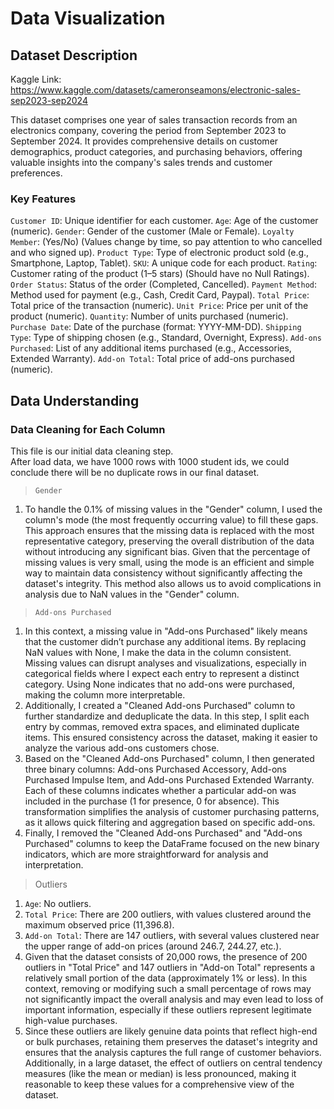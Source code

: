 # Data Visualization

## Dataset Description
Kaggle Link:
https://www.kaggle.com/datasets/cameronseamons/electronic-sales-sep2023-sep2024

This dataset comprises one year of sales transaction records from an electronics company, covering the period from September 2023 to September 2024. It provides comprehensive details on customer demographics, product categories, and purchasing behaviors, offering valuable insights into the company's sales trends and customer preferences.

### Key Features

`Customer ID`: Unique identifier for each customer.
`Age`: Age of the customer (numeric).
`Gender`: Gender of the customer (Male or Female).
`Loyalty Member`: (Yes/No) (Values change by time, so pay attention to who cancelled and who signed up).
`Product Type`: Type of electronic product sold (e.g., Smartphone, Laptop, Tablet).
`SKU`: A unique code for each product.
`Rating`: Customer rating of the product (1–5 stars) (Should have no Null Ratings).
`Order Status`: Status of the order (Completed, Cancelled).
`Payment Method`: Method used for payment (e.g., Cash, Credit Card, Paypal).
`Total Price`: Total price of the transaction (numeric).
`Unit Price`: Price per unit of the product (numeric).
`Quantity`: Number of units purchased (numeric).
`Purchase Date`: Date of the purchase (format: YYYY-MM-DD).
`Shipping Type`: Type of shipping chosen (e.g., Standard, Overnight, Express).
`Add-ons Purchased`: List of any additional items purchased (e.g., Accessories, Extended Warranty).
`Add-on Total`: Total price of add-ons purchased (numeric).

## Data Understanding
### Data Cleaning for Each Column
This file is our initial data cleaning step.</br>
After load data, we have 1000 rows with 1000 student ids, we could conclude there will be no duplicate rows in our final dataset.</br>

> `Gender`
1. To handle the 0.1% of missing values in the "Gender" column, I used the column's mode (the most frequently occurring value) to fill these gaps. This approach ensures that the missing data is replaced with the most representative category, preserving the overall distribution of the data without introducing any significant bias. Given that the percentage of missing values is very small, using the mode is an efficient and simple way to maintain data consistency without significantly affecting the dataset's integrity. This method also allows us to avoid complications in analysis due to NaN values in the "Gender" column.</br>

> `Add-ons Purchased`
1. In this context, a missing value in "Add-ons Purchased" likely means that the customer didn’t purchase any additional items. By replacing NaN values with None, I make the data in the column consistent. Missing values can disrupt analyses and visualizations, especially in categorical fields where I expect each entry to represent a distinct category. Using None indicates that no add-ons were purchased, making the column more interpretable.</br>
2. Additionally, I created a "Cleaned Add-ons Purchased" column to further standardize and deduplicate the data. In this step, I split each entry by commas, removed extra spaces, and eliminated duplicate items. This ensured consistency across the dataset, making it easier to analyze the various add-ons customers chose.</br>
3. Based on the "Cleaned Add-ons Purchased" column, I then generated three binary columns: Add-ons Purchased Accessory, Add-ons Purchased Impulse Item, and Add-ons Purchased Extended Warranty. Each of these columns indicates whether a particular add-on was included in the purchase (1 for presence, 0 for absence). This transformation simplifies the analysis of customer purchasing patterns, as it allows quick filtering and aggregation based on specific add-ons.</br>
4. Finally, I removed the "Cleaned Add-ons Purchased" and "Add-ons Purchased" columns to keep the DataFrame focused on the new binary indicators, which are more straightforward for analysis and interpretation.</br>

> Outliers
1. `Age`: No outliers.</br>
2. `Total Price`: There are 200 outliers, with values clustered around the maximum observed price (11,396.8).</br>
3. `Add-on Total`: There are 147 outliers, with several values clustered near the upper range of add-on prices (around 246.7, 244.27, etc.).</br>
3. Given that the dataset consists of 20,000 rows, the presence of 200 outliers in "Total Price" and 147 outliers in "Add-on Total" represents a relatively small portion of the data (approximately 1% or less). In this context, removing or modifying such a small percentage of rows may not significantly impact the overall analysis and may even lead to loss of important information, especially if these outliers represent legitimate high-value purchases.</br>
4. Since these outliers are likely genuine data points that reflect high-end or bulk purchases, retaining them preserves the dataset's integrity and ensures that the analysis captures the full range of customer behaviors. Additionally, in a large dataset, the effect of outliers on central tendency measures (like the mean or median) is less pronounced, making it reasonable to keep these values for a comprehensive view of the dataset.</br>

